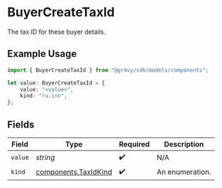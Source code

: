 # BuyerCreateTaxId

The tax ID for these buyer details.

## Example Usage

```typescript
import { BuyerCreateTaxId } from "@gr4vy/sdk/models/components";

let value: BuyerCreateTaxId = {
    value: "<value>",
    kind: "ru.inn",
};
```

## Fields

| Field                                                        | Type                                                         | Required                                                     | Description                                                  |
| ------------------------------------------------------------ | ------------------------------------------------------------ | ------------------------------------------------------------ | ------------------------------------------------------------ |
| `value`                                                      | *string*                                                     | :heavy_check_mark:                                           | N/A                                                          |
| `kind`                                                       | [components.TaxIdKind](../../models/components/taxidkind.md) | :heavy_check_mark:                                           | An enumeration.                                              |